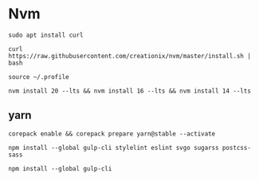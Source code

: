 # Nvm
~~~
sudo apt install curl
~~~
~~~
curl https://raw.githubusercontent.com/creationix/nvm/master/install.sh | bash
~~~
~~~
source ~/.profile
~~~
~~~
nvm install 20 --lts && nvm install 16 --lts && nvm install 14 --lts
~~~
## yarn
~~~
corepack enable && corepack prepare yarn@stable --activate
~~~
~~~
npm install --global gulp-cli stylelint eslint svgo sugarss postcss-sass
~~~
~~~
npm install --global gulp-cli
~~~

